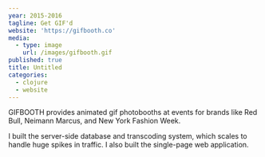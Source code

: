 ```yaml
---
year: 2015-2016
tagline: Get GIF'd
website: 'https://gifbooth.co'
media:
  - type: image
    url: /images/gifbooth.gif
published: true
title: Untitled
categories:
  - clojure
  - website
---
```

GIFBOOTH provides animated gif photobooths at events for brands like Red Bull, Neimann Marcus, and New York Fashion Week.

I built the server-side database and transcoding system, which scales to handle huge spikes in traffic. I also built the single-page web application.
